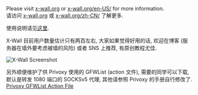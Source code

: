 Please visit [x-wall.org](http://x-wall.org) or [x-wall.org/en-US/](http://x-wall.org/en-US/) for more information.  
请访问 [x-wall.org](http://x-wall.org) 或 [x-wall.org/zh-CN/](http://x-wall.org/zh-CN/) 了解更多.

使用说明请见[这里](https://github.com/vilic/x-wall/wiki/%E4%BD%BF%E7%94%A8%E8%AF%B4%E6%98%8E).

X-Wall 目前用户数量估计只有两百左右, 大家如果觉得好用的话, 欢迎在博客 (服务器在墙外要考虑被墙的风险) 或者 SNS 上推荐, 有原创教程尤佳.

![X-Wall Screenshot](https://raw.github.com/vilic/x-wall/gh-pages/zh-CN/images/1.png)

另外顺便维护了供 Privoxy 使用的 GFWList (action 文件), 需要的同学可以下载, 默认是转发 1080 端口的 SOCKSv5 代理, 其他请参照 Privoxy 的手册自行修改了.
[Privoxy GFWList Action File](https://raw.github.com/vilic/x-wall/master/rules/gfwlist.action)
